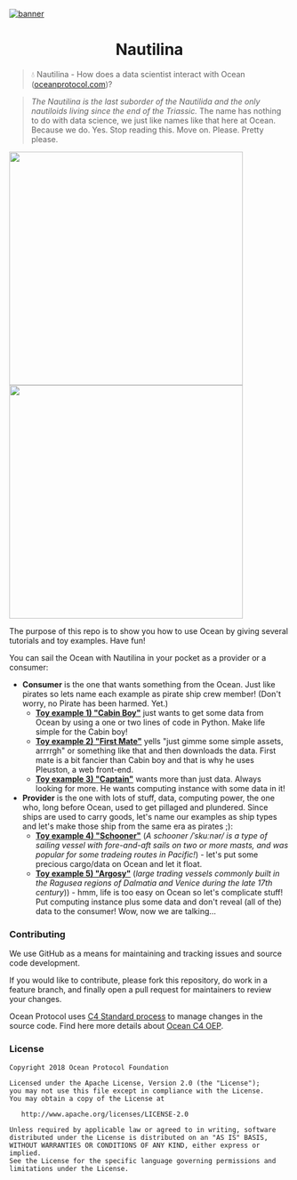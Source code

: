 [![banner](https://raw.githubusercontent.com/oceanprotocol/art/master/github/repo-banner%402x.png)](https://oceanprotocol.com)

<h1 align='center'> Nautilina</h1>

> 💧 Nautilina - How does a data scientist interact with Ocean ([oceanprotocol.com](https://oceanprotocol.com))? 

> _The Nautilina is the last suborder of the Nautilida and the only nautiloids living since the end of the Triassic._ The name has nothing to do with data science, we just like names like that here at Ocean. Because we do. Yes. Stop reading this. Move on. Please. Pretty please.

<p float="left">
  <img src="https://user-images.githubusercontent.com/6178597/41625184-37cf5e4c-7418-11e8-81c2-f779e5f7ee8b.gif" width="420" />
  <img src="https://user-images.githubusercontent.com/15385040/44090861-e52322b6-9fcb-11e8-9a0b-f5d8dcdd2cf0.gif" width="420" /> 
</p>

The purpose of this repo is to show you how to use Ocean by giving several tutorials and toy examples. Have fun!

You can sail the Ocean with Nautilina in your pocket as a provider or a consumer:
- **Consumer** is the one that wants something from the Ocean. Just like pirates so lets name each example as pirate ship crew member! (Don't worry, no Pirate has been harmed. Yet.)
  - [**Toy example 1) "Cabin Boy"**](https://github.com/oceanprotocol/nautilina/tree/develop/toyexample1) just wants to get some data from Ocean by using a one or two lines of code in Python. Make life simple for the Cabin boy!
  - [**Toy example 2) "First Mate"**](https://github.com/oceanprotocol/nautilina/tree/develop/toyexample2) yells "just gimme some simple assets, arrrrgh" or something like that and then downloads the data. First mate is a bit fancier than Cabin boy and that is why he uses Pleuston, a web front-end. 
  - [**Toy example 3) "Captain"**](https://github.com/oceanprotocol/nautilina/tree/develop/toyexample3) wants more than just data. Always looking for more. He wants computing instance with some data in it!
- **Provider** is the one with lots of stuff, data, computing power, the one who, long before Ocean, used to get pillaged and plundered. Since ships are used to carry goods, let's name our examples as ship types and let's make those ship from the same era as pirates ;):
  - [**Toy example 4) "Schooner"**](https://github.com/oceanprotocol/nautilina/tree/develop/toyexample4) (_A schooner /ˈskuːnər/ is a type of sailing vessel with fore-and-aft sails on two or more masts, and was popular for some tradeing routes in Pacific!_) - let's put some precious cargo/data on Ocean and let it float.
  - [**Toy example 5) "Argosy"**](https://github.com/oceanprotocol/nautilina/tree/develop/toyexample5) (_large trading vessels commonly built in the Ragusea regions of Dalmatia and Venice during the late 17th century_)) - hmm, life is too easy on Ocean so let's complicate stuff! Put computing instance plus some data and don't reveal (all of the) data to the consumer! Wow, now we are talking... 

### Contributing

We use GitHub as a means for maintaining and tracking issues and source code development.

If you would like to contribute, please fork this repository, do work in a feature branch, and finally open a pull request for maintainers to review your changes.

Ocean Protocol uses [C4 Standard process](https://github.com/unprotocols/rfc/blob/master/1/README.md) to manage changes in the source code.  Find here more details about [Ocean C4 OEP](https://github.com/oceanprotocol/OEPs/tree/master/1).

### License

```
Copyright 2018 Ocean Protocol Foundation

Licensed under the Apache License, Version 2.0 (the "License");
you may not use this file except in compliance with the License.
You may obtain a copy of the License at

   http://www.apache.org/licenses/LICENSE-2.0

Unless required by applicable law or agreed to in writing, software
distributed under the License is distributed on an "AS IS" BASIS,
WITHOUT WARRANTIES OR CONDITIONS OF ANY KIND, either express or implied.
See the License for the specific language governing permissions and
limitations under the License.
```

